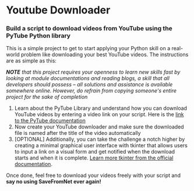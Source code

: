 # Youtube Downloader
### Build a script to download videos from YouTube using the PyTube Python library

This is a simple project to get to start applying your Python skill on a real-world problem like downloading your best YouTube videos. The instructions are as simple as this:

***NOTE** that this project requires your openness to learn new skills fast by looking at module documentations and reading blogs, a skill that all developers should possess – all solutions and assistance is available somewhere online. However, do refrain from copying someone's entire project for the sake of completion*

1. Learn about the PyTube Library and understand how you can download YouTube videos by entering a video link on your script. Here is the [link to the PyTube documentation](https://pytube.io/en/latest/api.html#youtube-object)
2. Now create your YouTube downloader and make sure the downloaded file is named after the title of the video automatically
3. [OPTIONAL] Additionally, you can take the challenge a notch higher by creating a minimal graphical user interface with tkinter that allows users to input a link on a visual form and get notified when the download starts and when it is complete. [Learn more tkinter from the official documentation](https://docs.python.org/3/library/tkinter.html).

Once done, feel free to download your videos freely with your script and **say no using SaveFromNet ever again!**

